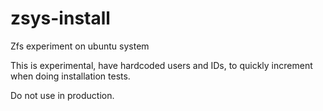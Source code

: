 # zsys-install
Zfs experiment on ubuntu system

This is experimental, have hardcoded users and IDs, to quickly increment when
doing installation tests.

Do not use in production.
